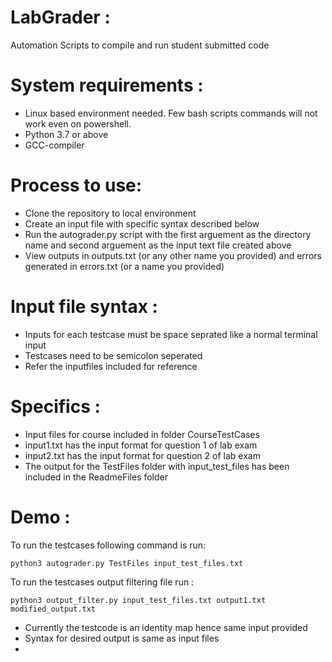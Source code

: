 # LabGrader :
Automation Scripts to compile and run student submitted code

# System requirements :
* Linux based environment needed. Few bash scripts commands will not work even on powershell.
* Python 3.7 or above
* GCC-compiler
# Process to use:
* Clone the repository to local environment
* Create an input file with specific syntax described below
* Run the autograder.py script with the first arguement as the directory name and second arguement as the input text file created above
* View outputs in outputs.txt (or any other name you provided) and errors generated in errors.txt (or a name you provided)

# Input file syntax :
* Inputs for each testcase must be space seprated like a normal terminal input
* Testcases need to be semicolon seperated
* Refer the inputfiles included for reference

# Specifics :
* Input files for course included in folder CourseTestCases
* input1.txt has the input format for question 1 of lab exam
* input2.txt has the input format for question 2 of lab exam
* The output for the TestFiles folder with input_test_files has been included in the ReadmeFiles folder

# Demo :
To run the testcases following command is run:
```
python3 autograder.py TestFiles input_test_files.txt
```

To run the testcases output filtering file run :
```
python3 output_filter.py input_test_files.txt output1.txt modified_output.txt
```

* Currently the testcode is an identity map hence same input provided
* Syntax for desired output is same as input files
* 